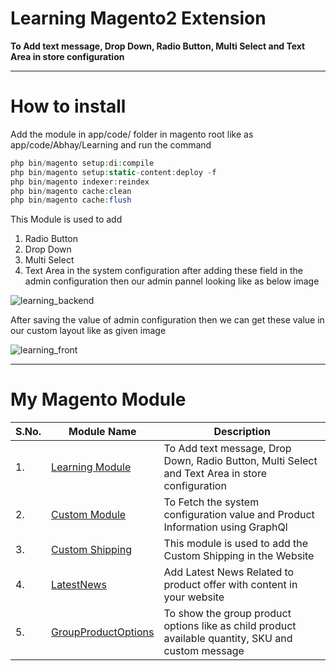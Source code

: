 # Learning Magento2 Extension
**To Add text message, Drop Down, Radio Button, Multi Select and Text Area in store configuration**
___
# How to install

Add the module in app/code/ folder in magento root like as app/code/Abhay/Learning
and run the command 
```php bin/magento setup:upgrade
php bin/magento setup:di:compile
php bin/magento setup:static-content:deploy -f
php bin/magento indexer:reindex
php bin/magento cache:clean
php bin/magento cache:flush
```

This Module is used to add 
1. Radio Button
2. Drop Down
3. Multi Select
4. Text Area in the system configuration
after adding these field in the admin configuration then our admin pannel looking like as below image 

![learning_backend](https://user-images.githubusercontent.com/55655451/91631748-87a3aa00-e9f9-11ea-97d4-9f8c08c2da77.png)

After saving the value of admin configuration then we can get these value in our custom layout like as given image 

![learning_front](https://user-images.githubusercontent.com/55655451/91631762-a6a23c00-e9f9-11ea-8062-afeb6768ffd9.png)

___

# My Magento Module

| S.No.| Module Name | Description |
| --- | --- | --- |
| 1.| [Learning Module](https://github.com/Abhay-Agrawal/Abhay_Learning-1.0.0) | To Add text message, Drop Down, Radio Button, Multi Select and Text Area in store configuration |
| 2.| [Custom Module](https://github.com/Abhay-Agrawal/CustomModule)| To Fetch the system configuration value and Product Information using GraphQl |
| 3.| [Custom Shipping](https://github.com/Abhay-Agrawal/Abhay_CustomShipping-1.0.0) | This module is used to add the Custom Shipping in the Website|
| 4.| [LatestNews](https://github.com/Abhay-Agrawal/Abhay_LatestNews-1.0.0) | Add Latest News Related to product offer with content in your website |
| 5.| [GroupProductOptions](https://github.com/Abhay-Agrawal/Abhay_GroupProductOptions-1.0.0) | To show the group product options like as child product available quantity, SKU and custom message |


